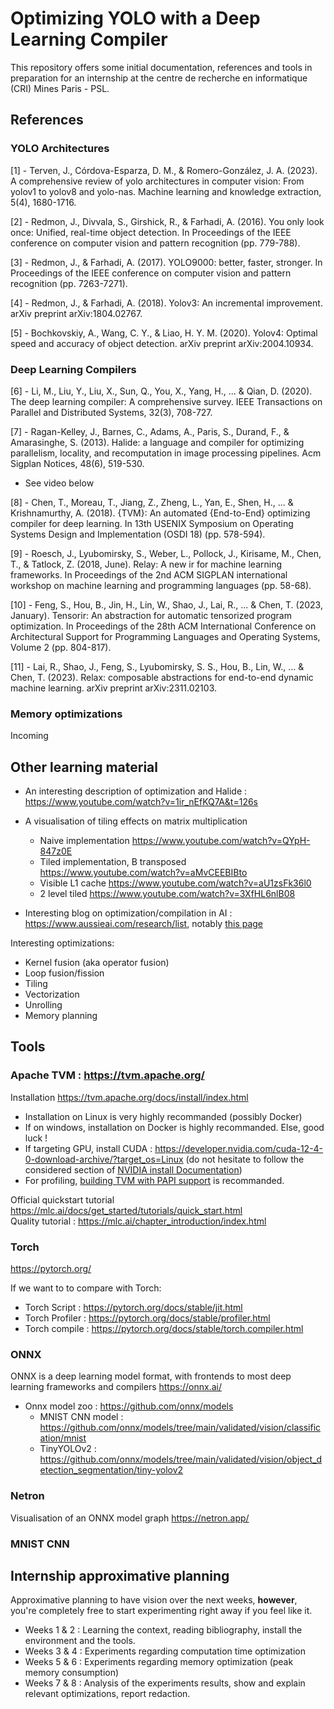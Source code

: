 # Optimizing YOLO with a Deep Learning Compiler

This repository offers some initial documentation, references and tools in preparation for an internship at the centre de recherche en informatique (CRI) Mines Paris - PSL.

## References
### YOLO Architectures

[1] - Terven, J., Córdova-Esparza, D. M., & Romero-González, J. A. (2023). A comprehensive review of yolo architectures in computer vision: From yolov1 to yolov8 and yolo-nas. Machine learning and knowledge extraction, 5(4), 1680-1716.

[2] - Redmon, J., Divvala, S., Girshick, R., & Farhadi, A. (2016). You only look once: Unified, real-time object detection. In Proceedings of the IEEE conference on computer vision and pattern recognition (pp. 779-788).

[3] - Redmon, J., & Farhadi, A. (2017). YOLO9000: better, faster, stronger. In Proceedings of the IEEE conference on computer vision and pattern recognition (pp. 7263-7271).

[4] - Redmon, J., & Farhadi, A. (2018). Yolov3: An incremental improvement. arXiv preprint arXiv:1804.02767.

[5] - Bochkovskiy, A., Wang, C. Y., & Liao, H. Y. M. (2020). Yolov4: Optimal speed and accuracy of object detection. arXiv preprint arXiv:2004.10934.

### Deep Learning Compilers
[6] - Li, M., Liu, Y., Liu, X., Sun, Q., You, X., Yang, H., ... & Qian, D. (2020). The deep learning compiler: A comprehensive survey. IEEE Transactions on Parallel and Distributed Systems, 32(3), 708-727.

[7] - Ragan-Kelley, J., Barnes, C., Adams, A., Paris, S., Durand, F., & Amarasinghe, S. (2013). Halide: a language and compiler for optimizing parallelism, locality, and recomputation in image processing pipelines. Acm Sigplan Notices, 48(6), 519-530. <br/>
+ See video below

[8] - Chen, T., Moreau, T., Jiang, Z., Zheng, L., Yan, E., Shen, H., ... & Krishnamurthy, A. (2018). {TVM}: An automated {End-to-End} optimizing compiler for deep learning. In 13th USENIX Symposium on Operating Systems Design and Implementation (OSDI 18) (pp. 578-594).

[9] - Roesch, J., Lyubomirsky, S., Weber, L., Pollock, J., Kirisame, M., Chen, T., & Tatlock, Z. (2018, June). Relay: A new ir for machine learning frameworks. In Proceedings of the 2nd ACM SIGPLAN international workshop on machine learning and programming languages (pp. 58-68).

[10] - Feng, S., Hou, B., Jin, H., Lin, W., Shao, J., Lai, R., ... & Chen, T. (2023, January). Tensorir: An abstraction for automatic tensorized program optimization. In Proceedings of the 28th ACM International Conference on Architectural Support for Programming Languages and Operating Systems, Volume 2 (pp. 804-817).

[11] - Lai, R., Shao, J., Feng, S., Lyubomirsky, S. S., Hou, B., Lin, W., ... & Chen, T. (2023). Relax: composable abstractions for end-to-end dynamic machine learning. arXiv preprint arXiv:2311.02103.

### Memory optimizations
Incoming

## Other learning material
- An interesting description of optimization and Halide : https://www.youtube.com/watch?v=1ir_nEfKQ7A&t=126s
- A visualisation of tiling effects on matrix multiplication
    - Naive implementation https://www.youtube.com/watch?v=QYpH-847z0E
    - Tiled implementation, B transposed https://www.youtube.com/watch?v=aMvCEEBIBto
    - Visible L1 cache https://www.youtube.com/watch?v=aU1zsFk36l0
    - 2 level tiled https://www.youtube.com/watch?v=3XfHL6nlB08

- Interesting blog on optimization/compilation in AI : https://www.aussieai.com/research/list, notably [this page](https://www.aussieai.com/research/compilers)

Interesting optimizations:
* Kernel fusion (aka operator fusion)
* Loop fusion/fission
* Tiling
* Vectorization
* Unrolling
* Memory planning

## Tools
### Apache TVM : https://tvm.apache.org/ <br/>
Installation https://tvm.apache.org/docs/install/index.html
- Installation on Linux is very highly recommanded (possibly Docker)
- If on windows, installation on Docker is highly recommanded. Else, good luck !
- If targeting GPU, install CUDA : https://developer.nvidia.com/cuda-12-4-0-download-archive/?target_os=Linux (do not hesitate to follow the considered section of [NVIDIA install Documentation](https://docs.nvidia.com/cuda/cuda-installation-guide-linu))
- For profiling, [building TVM with PAPI support](https://tvm.apache.org/docs/v0.8.0/how_to/profile/papi.html) is recommanded.

Official quickstart tutorial https://mlc.ai/docs/get_started/tutorials/quick_start.html <br/>
Quality tutorial : https://mlc.ai/chapter_introduction/index.html <br/>

### Torch
https://pytorch.org/

If we want to to compare with Torch:
- Torch Script : https://pytorch.org/docs/stable/jit.html
- Torch Profiler : https://pytorch.org/docs/stable/profiler.html
- Torch compile : https://pytorch.org/docs/stable/torch.compiler.html

### ONNX 
ONNX is a deep learning model format, with frontends to most deep learning frameworks and compilers https://onnx.ai/
* Onnx model zoo : https://github.com/onnx/models
    * MNIST CNN model : https://github.com/onnx/models/tree/main/validated/vision/classification/mnist
    * TinyYOLOv2 : https://github.com/onnx/models/tree/main/validated/vision/object_detection_segmentation/tiny-yolov2


### Netron
Visualisation of an ONNX model graph https://netron.app/

### MNIST CNN


## Internship approximative planning
Approximative planning to have vision over the next weeks, **however**, you're completely free to start experimenting right away if you feel like it.

* Weeks 1 & 2 : Learning the context, reading bibliography, install the environment and the tools.
* Weeks 3 & 4 : Experiments regarding computation time optimization
* Weeks 5 & 6 : Experiments regarding memory optimization (peak memory consumption)
* Weeks 7 & 8 : Analysis of the experiments results, show and explain relevant optimizations, report redaction.